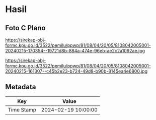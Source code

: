 # Hasil

## Foto C Plano

https://sirekap-obj-formc.kpu.go.id/3522/pemilu/ppwp/81/08/04/20/05/8108042005001-20240215-170354--19721d8b-884a-474e-96eb-ae2c2a1092ae.jpg

https://sirekap-obj-formc.kpu.go.id/3522/pemilu/ppwp/81/08/04/20/05/8108042005001-20240215-161307--c45b2e23-b724-49d8-b90b-8145ea4e6800.jpg


## Metadata

| Key        | Value               |
| ---------- | ------------------- |
| Time Stamp | 2024-02-19 10:00:00 |



